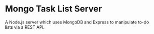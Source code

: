 # Mongo Task List Server

A Node.js server which uses MongoDB and Express to manipulate to-do lists via a REST API.
